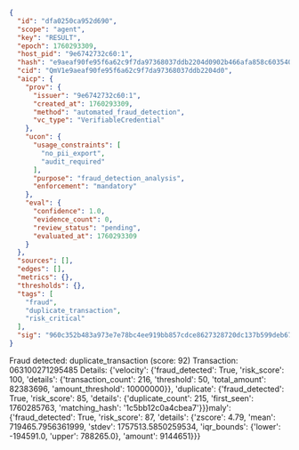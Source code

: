 ```json
{
  "id": "dfa0250ca952d690",
  "scope": "agent",
  "key": "RESULT",
  "epoch": 1760293309,
  "host_pid": "9e6742732c60:1",
  "hash": "e9aeaf90fe95f6a62c9f7da97368037ddb2204d0902b466afa858c603540b6a0",
  "cid": "QmV1e9aeaf90fe95f6a62c9f7da97368037ddb2204d0",
  "aicp": {
    "prov": {
      "issuer": "9e6742732c60:1",
      "created_at": 1760293309,
      "method": "automated_fraud_detection",
      "vc_type": "VerifiableCredential"
    },
    "ucon": {
      "usage_constraints": [
        "no_pii_export",
        "audit_required"
      ],
      "purpose": "fraud_detection_analysis",
      "enforcement": "mandatory"
    },
    "eval": {
      "confidence": 1.0,
      "evidence_count": 0,
      "review_status": "pending",
      "evaluated_at": 1760293309
    }
  },
  "sources": [],
  "edges": [],
  "metrics": {},
  "thresholds": {},
  "tags": [
    "fraud",
    "duplicate_transaction",
    "risk_critical"
  ],
  "sig": "960c352b483a973e7e78bc4ee919bb857cdce8627328720dc137b599deb678f3"
}
```

Fraud detected: duplicate_transaction (score: 92)
Transaction: 063100271295485
Details: {'velocity': {'fraud_detected': True, 'risk_score': 100, 'details': {'transaction_count': 216, 'threshold': 50, 'total_amount': 82383696, 'amount_threshold': 10000000}}, 'duplicate': {'fraud_detected': True, 'risk_score': 85, 'details': {'duplicate_count': 215, 'first_seen': 1760285763, 'matching_hash': '1c5bb12c0a4cbea7'}}}maly': {'fraud_detected': True, 'risk_score': 87, 'details': {'zscore': 4.79, 'mean': 719465.7956361999, 'stdev': 1757513.5850259534, 'iqr_bounds': {'lower': -194591.0, 'upper': 788265.0}, 'amount': 9144651}}}